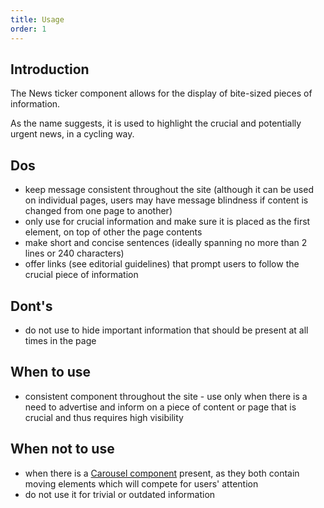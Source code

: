 ```yaml
---
title: Usage
order: 1
---
```

## Introduction

The News ticker component allows for the display of bite-sized pieces of information.

As the name suggests, it is used to highlight the crucial and potentially urgent news, in a cycling way.

## Dos 

- keep message consistent throughout the site (although it can be used on individual pages, users may have message blindness if content is changed from one page to another)
- only use for crucial information and make sure it is placed as the first element, on top of other the page contents
- make short and concise sentences (ideally spanning no more than 2 lines or 240 characters)
- offer links (see editorial guidelines) that prompt users to follow the crucial piece of information

## Dont's

- do not use to hide important information that should be present at all times in the page

## When to use

- consistent component throughout the site - use only when there is a need to advertise and inform on a piece of content or page that is crucial and thus requires high visibility

## When not to use

- when there is a [Carousel component](http://citnet.tech.ec.europa.eu/) present, as they both contain moving elements which will compete for users' attention
- do not use it for trivial or outdated information
